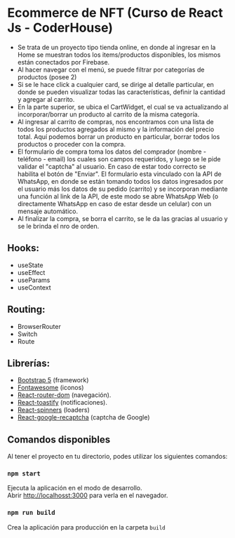 # Ecommerce de NFT (Curso de React Js - CoderHouse)

- Se trata de un proyecto tipo tienda online, en donde al ingresar en la Home se muestran todos los items/productos disponibles, los mismos están conectados por Firebase.
- Al hacer navegar con el menú, se puede filtrar por categorías de productos (posee 2)
- Si se le hace click a cualquier card, se dirige al detalle particular, en donde se pueden visualizar todas las características, definir la cantidad y agregar al carrito.
- En la parte superior, se ubica el CartWidget, el cual se va actualizando al incorporar/borrar un producto al carrito de la misma categoría.
- Al ingresar al carrito de compras, nos encontramos con una lista de todos los productos agregados al mismo y la información del precio total. Aquí podemos borrar un producto en particular, borrar todos los productos o proceder con la compra.
- El formulario de compra toma los datos del comprador (nombre - teléfono - email) los cuales son campos requeridos, y luego se le pide validar el "captcha" al usuario. En caso de estar todo correcto se habilita el botón
 de "Enviar". El formulario esta vinculado con la API de WhatsApp, en donde se están tomando todos los datos ingresados por el usuario más los datos de su pedido (carrito) y se incorporan mediante una función al link de la API, de este modo se abre WhatsApp Web (o directamente WhatsApp en caso de estar desde un celular) con un mensaje automático.
- Al finalizar la compra, se borra el carrito, se le da las gracias al usuario y se le brinda el nro de orden.

## Hooks:
- useState
- useEffect
- useParams
- useContext

## Routing:
- BrowserRouter
- Switch
- Route

## Librerías:
- [Bootstrap 5](https://getbootstrap.com/) (framework)
- [Fontawesome](https://fontawesome.com/) (iconos)
- [React-router-dom](https://www.npmjs.com/package/react-router-dom) (navegación).
- [React-toastify](https://www.npmjs.com/package/react-toastify) (notificaciones).
- [React-spinners](https://www.npmjs.com/package/react-spinners) (loaders)
- [React-google-recaptcha](https://www.npmjs.com/package/react-google-recaptcha) (captcha de Google)

## Comandos disponibles

Al tener el proyecto en tu directorio, podes utilizar los siguientes comandos:

### `npm start`

Ejecuta la aplicación en el modo de desarrollo.\
Abrir [http://localhosst:3000](http://localhost:3000) para verla en el navegador.
### `npm run build`

Crea la aplicación para producción en la carpeta `build`